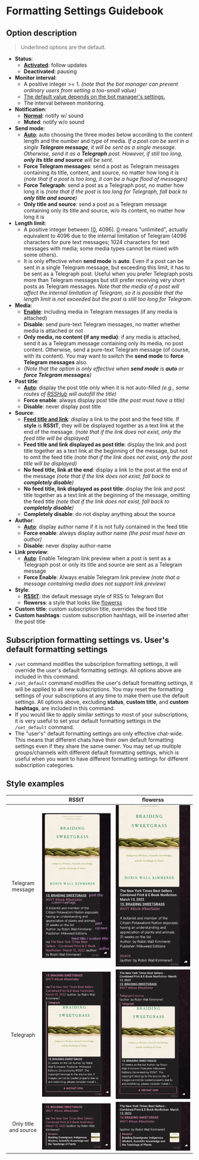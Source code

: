 # Formatting Settings Guidebook

[//]: # (![img.png]&#40;resources/formatting.png&#41;)

## Option description

> Underlined options are the default.

- **Status**:
    - **<ins>Activated</ins>**: follow updates
    - **Deactivated**: pausing
- **Monitor interval**:
    - A positive integer >= 1. _(note that the bot manager can prevent ordinary users from setting a too-small value)_
    - <ins>The default value depends on the bot manager's settings.</ins>
    - The interval between monitoring.
- **Notification**:
    - **<ins>Normal</ins>**: notify w/ sound
    - **Muted**: notify w/o sound
- **Send mode**:
    - **<ins>Auto</ins>**: auto choosing the three modes below according to the content length and the number and type of media. _If a post can be sent in a single **Telegram message**, it will be sent as a single message. Otherwise, send it as a **Telegraph** post. However, if still too long, **only its title and source** will be sent._
    - **Force Telegram messages**: send a post as Telegram messages containing its title, content, and source, no matter how long it is _(note that if a post is too long, it can be a huge flood of messages)_
    - **Force Telegraph**: send a post as a Telegraph post, no matter how long it is _(note that if the post is too long for Telegraph, fall back to **only title and source**)_
    - **Only title and source**: send a post as a Telegram message containing only its title and source, w/o its content, no matter how long it is
- **Length limit**:
    - A positive integer between [<ins>0</ins>, 4096]. <ins>0</ins> means "unlimited", actually equivalent to 4096 due to the internal limitation of Telegram (4096 characters for pure text messages; 1024 characters for text messages with media; some media types cannot be mixed with some others).
    - It is only effective when **send mode** is **auto**. Even if a post can be sent in a single Telegram message, but exceeding this limit, it has to be sent as a Telegraph post. Useful when you prefer Telegraph posts more than Telegram messages but still prefer receiving very short posts as Telegram messages. _Note that the media of a post will affect the internal limitation of Telegram, so it is possible that the length limit is not exceeded but the post is still too long for Telegram._
- **Media**:
    - **<ins>Enable</ins>**: including media in Telegram messages (if any media is attached)
    - **Disable**: send pure-text Telegram messages, no matter whether media is attached or not
    - **Only media, no content (if any media)**: if any media is attached, send it as a Telegram message containing only its media, no post content. Otherwise, send a pure-text Telegram message (of course, with its content). You may want to switch the **send mode** to **force Telegram messages** also.
    - _(Note that the option is only effective when **send mode** is **auto** or **force Telegram messages**)_
- **Post title**:
    - **<ins>Auto</ins>**: display the post title only when it is not auto-filled _(e.g., some routes of [RSSHub](https://github.com/DIYGod/RSSHub) will autofill the title)_
    - **Force enable**: always display post title _(the post must have a title)_
    - **Disable**: never display post title
- **Source**:
    - **<ins>Feed title and link</ins>**: display a link to the post and the feed title. If **style** is **RSStT**, they will be displayed together as a text link at the end of the message. _(note that if the link does not exist, only the feed title will be displayed)_
    - **Feed title and link displayed as post title**: display the link and post title together as a text link at the beginning of the message, but not to omit the feed title _(note that if the link does not exist, only the post title will be displayed)_
    - **No feed title, link at the end**: display a link to the post at the end of the message _(note that if the link does not exist, fall back to **completely disable**)_
    - **No feed title, link displayed as post title**: display the link and post title together as a text link at the beginning of the message, omitting the feed title _(note that if the link does not exist, fall back to **completely disable**)_
    - **Completely disable**: do not display anything about the source
- **Author**:
    - **<ins>Auto</ins>**: display author name if it is not fully contained in the feed title
    - **Force enable**: always display author name _(the post must have an author)_
    - **Disable**: never display author-name
- **Link preview**:
    - **<ins>Auto</ins>**: Enable Telegram link preview when a post is sent as a Telegraph post or only its title and source are sent as a Telegram message
    - **Force Enable**: Always enable Telegram link preview _(note that a message containing media does not support link preview)_
- **Style**:
    - **<ins>RSStT</ins>**: the default message style of RSS to Telegram Bot
    - **flowerss**: a style that looks like [flowerss](https://github.com/indes/flowerss-bot)
- **Custom title**: custom subscription title, overrides the feed title
- **Custom hashtags**: custom subscription hashtags, will be inserted after the post title

## Subscription formatting settings vs. User's default formatting settings

- `/set` command modifies the subscription formatting settings, it will override the user's default formatting settings. All options above are included in this command.
- `/set_default` command modifies the user's default formatting settings, it will be applied to all new subscriptions. You may reset the formatting settings of your subscriptions at any time to make them use the default settings. All options above, excluding **status**, **custom title**, and **custom hashtags**, are included in this command.
- If you would like to apply similar settings to most of your subscriptions, it is very useful to set your default formatting settings in the `/set_default` command.
- The "user's" default formatting settings are only effective chat-wide. This means that different chats have their own default formatting settings even if they share the same owner. You may set up multiple groups/channels with different default formatting settings, which is useful when you want to have different formatting settings for different subscription categories.

## Style examples

|                       |              RSStT              |              flowerss              |
|:---------------------:|:-------------------------------:|:----------------------------------:|
|   Telegram message    | ![](resources/RSStT_tgmsg.jpg)  | ![](resources/flowerss_tgmsg.jpg)  | 
|       Telegraph       | ![](resources/RSStT_tgraph.jpg) | ![](resources/flowerss_tgraph.jpg) | 
| Only title and source |  ![](resources/RSStT_t&s.jpg)   |  ![](resources/flowerss_t&s.jpg)   | 
